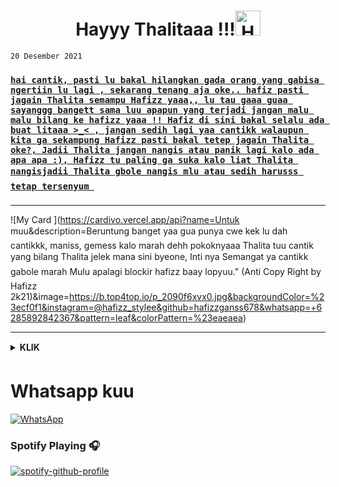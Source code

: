 <h1 align="center">Hayyy Thalitaaa !!!<img src="https://user-images.githubusercontent.com/1303154/88677602-1635ba80-d120-11ea-84d8-d263ba5fc3c0.gif" width="40px" alt="Hamlo"><br></h1>

```
20 Desember 2021
```
### [`hai cantik, pasti lu bakal hilangkan gada orang yang gabisa ngertiin lu lagi , sekarang tenang aja oke.. hafiz pasti jagain Thalita semampu Hafizz yaaa,, lu tau gaaa guaa sayanggg bangett sama luu apapun yang terjadi jangan malu malu bilang ke hafizz yaaa !! Hafiz di sini bakal selalu ada buat litaaa >_< , jangan sedih lagi yaa cantikk walaupun kita ga sekampung Hafizz pasti bakal tetep jagain Thalita oke?, Jadii Thalita jangan nangis atau panik lagi kalo ada apa apa :), Hafizz tu paling ga suka kalo liat Thalita nangisjadii Thalita gbole nangis mlu atau sedih harusss tetap tersenyum `](https://wa.me/6285892842367?text=Hayy+fizz)

___

![My Card ](https://cardivo.vercel.app/api?name=Untuk muu&description=Beruntung banget yaa gua punya cwe kek lu dah cantikkk, maniss, gemess kalo marah dehh pokoknyaaa Thalita tuu cantik yang bilang Thalita jelek mana sini byeone, Inti nya Semangat ya cantikk gabole marah Mulu apalagi blockir hafizz baay lopyuu." (Anti Copy Right by Hafizz 2k21)&image=https://b.top4top.io/p_2090f6xvx0.jpg&backgroundColor=%23ecf0f1&instagram=@hafizz_stylee&github=hafizzganss678&whatsapp=+6285892842367&pattern=leaf&colorPattern=%23eaeaea)

___

<details>
 <summary><b>KLIK </b></summary>

> I love youu thalitaa 
 > 
 > Jangan Suka marah marah yaa !!
  >
  > Jangan blockir aku mulu _-
  >
 </details>
 


# Whatsapp kuu 
[![WhatsApp](https://img.shields.io/badge/WhatsApp-25D366?style=for-the-badge&logo=whatsapp&logoColor=white)](https://wa.me/6285892842367)

### Spotify Playing 🎧

[![spotify-github-profile](https://spotify-github-profile.vercel.app/api/view?uid=314iqaa5wlnytjblf2yfa4es5aly&cover_image=true&theme=novatorem)](https://spotify-github-profile.vercel.app/api/view?uid=314iqaa5wlnytjblf2yfa4es5aly&redirect=true)